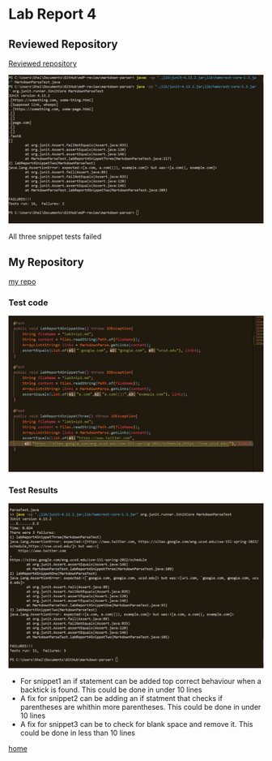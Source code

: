 # Lab Report 4


## Reviewed Repository
[Reviewed repository](https://github.com/ddn005UCSD/markdown-parser)

![Reviewed Repo tests](RevMdpRes.png)

All three snippet tests failed

## My Repository
[my repo](https://github.com/Sheldon-F/markdown-parser)

### Test code 
![markdownParseTest.java code](mdpTestCOdes.png)

### Test Results
![my repo tests](mdpTestResults.png)

- For snippet1 an if statement can be added top correct behaviour when a backtick is found. This could be done in under 10 lines
- A fix for snippet2 can be adding an if statment that checks if parentheses are whithin more parentheses. This could be done in under 10 lines
- A fix for snippet3 can be to check for blank space and remove it. This could be done in less than 10 lines


[home](index.html)
